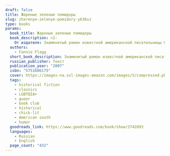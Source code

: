 ```yaml
---
draft: false
title: Жареные зеленые помидоры
slug: zharenye-zelenye-pomidory-y636xz
type: books
params:
  book_title: Жареные зеленые помидоры
  book_description: >2-
    От издателя: Знаменитый роман известной американской писательницы Ф.Флэгг рассказывает о дружбе женщин, живших в первой половине нынешнего столетия и в наше время. Тонко проникая в психологию героев, автор неожиданным образом переплетает их судьбы, полные драматических событий и житейских забот, любви и ненависти, побед и поражений. По этому роману в 1991 г. был снят фильм, имевший огромный успех во всем мире.
  authors:
    - Fannie Flagg
  short_book_description: Знаменитый роман известной американской писательницы Ф.Флэгг рассказывает о дружбе женщин, живших в первой половине нынешнего столетия и в наше время.
  russian_publisher: Текст
  publication_year: "2007"
  isbn: "5751606175"
  cover: https://images-na.ssl-images-amazon.com/images/S/compressed.photo.goodreads.com/books/1218410084i/3742893.jpg
  tags:
    - historical fiction
    - classics
    - LGBTQIA+
    - queer
    - book club
    - historical
    - chick-lit
    - American south
    - humor
  goodreads_link: https://www.goodreads.com/book/show/3742893
  languages:
    - Russian
    - English
  page_count: "432"
---
```


